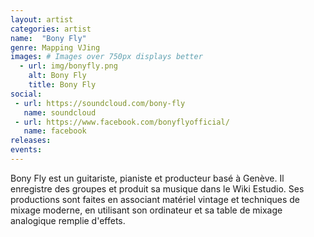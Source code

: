 ```yaml
---
layout: artist
categories: artist
name:  "Bony Fly"
genre: Mapping VJing
images: # Images over 750px displays better
  - url: img/bonyfly.png
    alt: Bony Fly
    title: Bony Fly
social:
 - url: https://soundcloud.com/bony-fly
   name: soundcloud
 - url: https://www.facebook.com/bonyflyofficial/
   name: facebook
releases:
events:
---
```

Bony Fly est un guitariste, pianiste et producteur basé à Genève. Il enregistre des groupes et produit sa musique dans le Wiki Estudio. Ses productions sont faites en associant matériel vintage et techniques de mixage moderne, en utilisant son ordinateur et sa table de mixage analogique remplie d'effets.